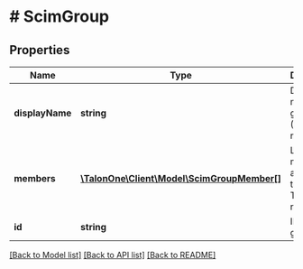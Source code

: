 # # ScimGroup

## Properties

Name | Type | Description | Notes
------------ | ------------- | ------------- | -------------
**displayName** | **string** | Display name of the group (Talon.One role). | [optional] 
**members** | [**\TalonOne\Client\Model\ScimGroupMember[]**](ScimGroupMember.md) | List of members to assign to the new Talon.One role. | [optional] 
**id** | **string** | ID of the group. | 

[[Back to Model list]](../../README.md#documentation-for-models) [[Back to API list]](../../README.md#documentation-for-api-endpoints) [[Back to README]](../../README.md)



